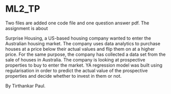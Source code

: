 # ML2_TP 
Two files are added one code file and one question answer pdf. 
The assignment is about 

Surprise Housing, a US-based housing company wanted to enter the Australian housing market. The company uses data analytics to purchase houses at a price below their actual values and flip them on at a higher price. For the same purpose, the company has collected a data set from the sale of houses in Australia. The company is looking at prospective properties to buy to enter the market. YA regression model was built using regularisation in order to predict the actual value of the prospective properties and decide whether to invest in them or not.

 By Tirthankar Paul.
